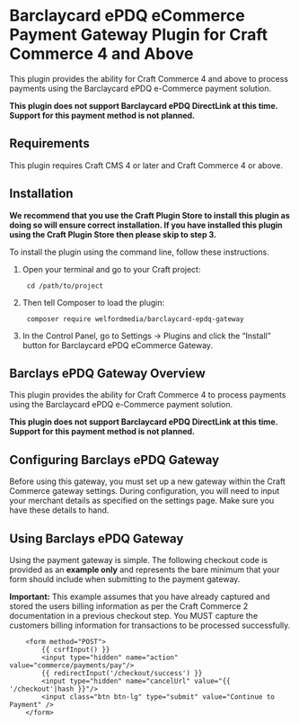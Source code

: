 # Barclaycard ePDQ eCommerce Payment Gateway Plugin for Craft Commerce 4 and Above

This plugin provides the ability for Craft Commerce 4 and above to process payments using the Barclaycard ePDQ e-Commerce payment solution.

**This plugin does not support Barclaycard ePDQ DirectLink at this time. Support for this payment method is not planned.** 

## Requirements

This plugin requires Craft CMS 4 or later and Craft Commerce 4 or above.

## Installation

**We recommend that you use the Craft Plugin Store to install this plugin as doing so will ensure correct installation. If you have installed this plugin using the Craft Plugin Store then please skip to step 3.**

To install the plugin using the command line, follow these instructions.

1. Open your terminal and go to your Craft project:

        cd /path/to/project

2. Then tell Composer to load the plugin:

        composer require welfordmedia/barclaycard-epdq-gateway

3. In the Control Panel, go to Settings → Plugins and click the “Install” button for Barclaycard ePDQ eCommerce Gateway.

## Barclays ePDQ Gateway Overview

This plugin provides the ability for Craft Commerce 4 to process payments using the Barclaycard ePDQ e-Commerce payment solution.

**This plugin does not support Barclaycard ePDQ DirectLink at this time. Support for this payment method is not planned.**

## Configuring Barclays ePDQ Gateway

Before using this gateway, you must set up a new gateway within the Craft Commerce gateway settings. During configuration, you will need to input your merchant details as specified on the settings page. Make sure you have these details to hand.

## Using Barclays ePDQ Gateway

Using the payment gateway is simple. The following checkout code is provided as an **example only** and represents the bare minimum that your form should include when submitting to the payment gateway.

**Important:** This example assumes that you have already captured and stored the users billing information as per the Craft Commerce 2 documentation in a previous checkout step. You MUST capture the customers billing information for transactions to be processed successfully.

        <form method="POST">
            {{ csrfInput() }}
            <input type="hidden" name="action" value="commerce/payments/pay"/>
            {{ redirectInput('/checkout/success') }}
            <input type="hidden" name="cancelUrl" value="{{ '/checkout'|hash }}"/>
            <input class="btn btn-lg" type="submit" value="Continue to Payment" />
        </form>
